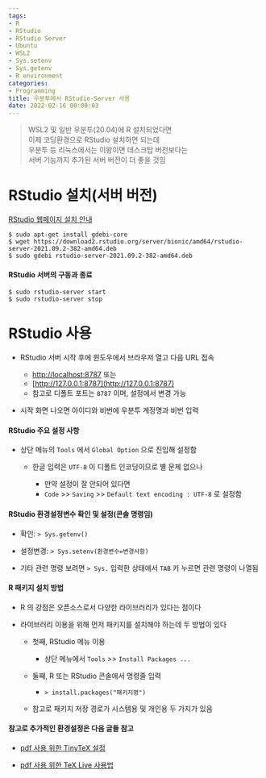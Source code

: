 ```yaml
---
tags:
- R
- RStudio
- RStudio Server
- Ubuntu
- WSL2
- Sys.setenv
- Sys.getenv
- R environment
categories:
- Programming
title: 우분투에서 RStudio-Server 사용
date: 2022-02-16 00:00:03
---
```


> WSL2 및 일반 우분투(20.04)에 R 설치되었다면  
> 이제 코딩환경으로 RStudio 설치하면 되는데  
> 우분투 등 리눅스에서는 이왕이면 데스크탑 버전보다는  
> 서버 기능까지 추가된 서버 버전이 더 좋을 것임 


# RStudio 설치(서버 버전)

[RStudio 웹페이지 설치 안내](https://www.rstudio.com/products/rstudio/)
```
$ sudo apt-get install gdebi-core
$ wget https://download2.rstudio.org/server/bionic/amd64/rstudio-server-2021.09.2-382-amd64.deb
$ sudo gdebi rstudio-server-2021.09.2-382-amd64.deb
```
  
#### RStudio 서버의 구동과 종료
```
$ sudo rstudio-server start
$ sudo rstudio-server stop
```


# RStudio 사용

- RStudio 서버 시작 후에 윈도우에서 브라우저 열고 다음 URL 접속

  - [http://localhost:8787](http://localhost:8787) 또는
  - [http://127.0.0.1:8787](http://127.0.0.1:8787) 
  - 참고로 디폴트 포트는 `8787` 이며, 설정에서 변경 가능

- 시작 화면 나오면 아이디와 비번에 우분투 계정명과 비번 입력

#### RStudio 주요 설정 사항

- 상단 메뉴의 `Tools` 에서 `Global Option` 으로 진입해 설정함

  - 한글 입력은 `UTF-8` 이 디폴트 인코딩이므로 별 문제 없으나
  
    - 만약 설정이 잘 안되어 있다면 
    - `Code` >> `Saving` >> `Default text encoding : UTF-8` 로 설정함 
    
#### RStudio 환경설정변수 확인 및 설정(콘솔 명령임)

- 확인: `> Sys.getenv()`

- 설정변경: `> Sys.setenv(환경변수=변경사항)`

- 기타 관련 명령 보려면 `> Sys.` 입력한 상태에서 `TAB` 키 누르면 관련 명령이 나열됨

#### R 패키지 설치 방법

- R 의 강점은 오픈소스로서 다양한 라이브러리가 있다는 점이다

- 라이브러리 이용을 위해 먼저 패키지를 설치해야 하는데 두 방법이 있다

  - 첫째, RStudio 메뉴 이용  
  
    - 상단 메뉴에서 `Tools` >> `Install Packages ...` 
  
  - 둘째, R 또는 RStudio 콘솔에서 명령줄 입력
  
    - `> install.packages("패키지명")`
    
  - 참고로 패키지 저장 경로가 시스템용 및 개인용 두 가지가 있음

#### 참고로 추가적인 환경설정은 다음 글들 참고

- [pdf 사용 위한 TinyTeX 설정](/Rpdf)

- [pdf 사용 위한 TeX Live 사용법](/texlive)
